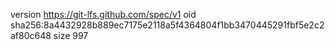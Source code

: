 version https://git-lfs.github.com/spec/v1
oid sha256:8a4432928b889ec7175e2118a5f4364804f1bb3470445291fbf5e2c2af80c648
size 997

